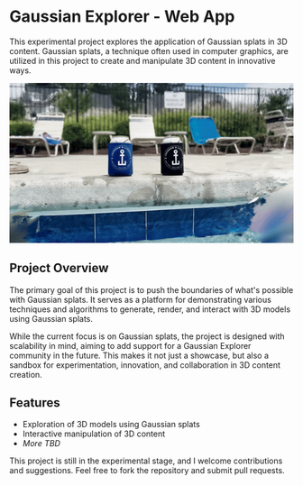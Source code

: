 # Gaussian Explorer - Web App

This experimental project explores the application of Gaussian splats in 3D content. Gaussian splats, a technique often used in computer graphics, are utilized in this project to create and manipulate 3D content in innovative ways.

![Beer cans by the pool](.github/docs/beer-cans.gif)

## Project Overview

The primary goal of this project is to push the boundaries of what's possible with Gaussian splats. It serves as a platform for demonstrating various techniques and algorithms to generate, render, and interact with 3D models using Gaussian splats.

While the current focus is on Gaussian splats, the project is designed with scalability in mind, aiming to add support for a Gaussian Explorer community in the future. This makes it not just a showcase, but also a sandbox for experimentation, innovation, and collaboration in 3D content creation.

## Features

- Exploration of 3D models using Gaussian splats
- Interactive manipulation of 3D content
- *More TBD*

This project is still in the experimental stage, and I welcome contributions and suggestions. Feel free to fork the repository and submit pull requests.
